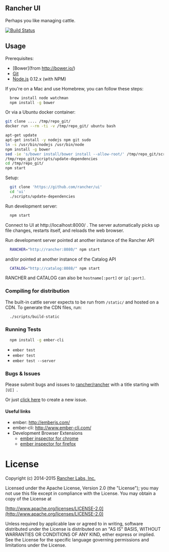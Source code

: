 Rancher UI
--------

Perhaps you like managing cattle.

[![Build Status](http://ci.rancher.io/api/badge/github.com/rancher/ui/status.svg?branch=master)](http://ci.rancher.io/github.com/rancher/ui)

## Usage

Prerequisites:
* [Bower](from http://bower.io/)
* [Git](http://git-scm.com/)
* [Node.js](http://nodejs.org/) 0.12.x (with NPM)

If you're on a Mac and use Homebrew, you can follow these steps:
```bash
  brew install node watchman
  npm install -g bower
```
Or via a Ubuntu docker container:
```bash
git clone .... /tmp/repo_git/
docker run --rm -ti -v /tmp/repo_git/ ubuntu bash

apt-get update
apt-get install -y nodejs npm git sudo
ln -s /usr/bin/nodejs /usr/bin/node
npm install -g bower 
sed -ie 's/bower install/bower install --allow-root/' /tmp/repo_git/scripts/update-dependencies
/tmp/repo_git/scripts/update-dependencies
cd /tmp/repo_git/
npm start
````

Setup:
```bash
  git clone 'https://github.com/rancher/ui'
  cd 'ui'
  ./scripts/update-dependencies
```

Run development server:
```bash
  npm start
```

Connect to UI at http://localhost:8000/ .  The server automatically picks up file changes, restarts itself, and reloads the web browser.

Run development server pointed at another instance of the Rancher API
```bash
  RANCHER="http://rancher:8080/" npm start
```

and/or pointed at another instance of the Catalog API
```bash
  CATALOG="http://catalog:8088/" npm start
```

RANCHER and CATALOG can also be `hostname[:port]` or `ip[:port]`.

### Compiling for distribution

The built-in cattle server expects to be run from `/static/` and hosted on a CDN.  To generate the CDN files, run:
```bash
  ./scripts/build-static
```

### Running Tests

```bash
  npm install -g ember-cli
```

* `ember test`
* `ember test`
* `ember test --server`

### Bugs & Issues
Please submit bugs and issues to [rancher/rancher](//github.com/rancher/rancher/issues) with a title starting with `[UI] `.

Or just [click here](//github.com/rancher/rancher/issues/new?title=%5BUI%5D%20) to create a new issue.


#### Useful links

* ember: http://emberjs.com/
* ember-cli: http://www.ember-cli.com/
* Development Browser Extensions
  * [ember inspector for chrome](https://chrome.google.com/webstore/detail/ember-inspector/bmdblncegkenkacieihfhpjfppoconhi)
  * [ember inspector for firefox](https://addons.mozilla.org/en-US/firefox/addon/ember-inspector/)

License
=======
Copyright (c) 2014-2015 [Rancher Labs, Inc.](http://rancher.com)

Licensed under the Apache License, Version 2.0 (the "License");
you may not use this file except in compliance with the License.
You may obtain a copy of the License at

[http://www.apache.org/licenses/LICENSE-2.0](http://www.apache.org/licenses/LICENSE-2.0)

Unless required by applicable law or agreed to in writing, software
distributed under the License is distributed on an "AS IS" BASIS,
WITHOUT WARRANTIES OR CONDITIONS OF ANY KIND, either express or implied.
See the License for the specific language governing permissions and
limitations under the License.
